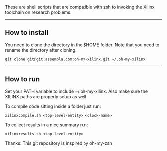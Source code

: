 These are shell scripts that are compatible with zsh to invoking the Xilinx
toolchain on research problems.

----------------
How to install
----------------

You need to clone the directory in the $HOME folder. Note that you need to rename the directory after cloning.

```git clone git@git.assembla.com:oh-my-xilinx.git ~/.oh-my-xilinx```

--------------
How to run
--------------
Set your PATH variable to include ~/.oh-my-xilinx. Also make sure the XILINX paths are properly setup as well

To compile code sitting inside a folder just run:

```xilinxcompile.sh <top-level-entity> <clock-name>```

To collect results in a nice summary run:
 
```xilinxresults.sh <top-level-entity>```

Thanks: This git repository is inspired by oh-my-zsh